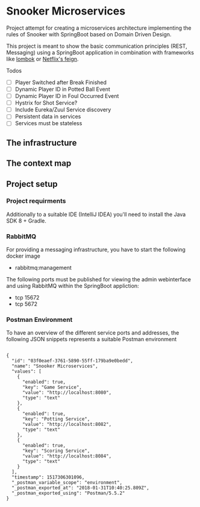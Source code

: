 # Snooker Microservices
Project attempt for creating a microservices architecture implementing the rules of Snooker with SpringBoot based on Domain Driven Design.

This project is meant to show the basic communication principles (REST, Messaging) using a SpringBoot application in combination with frameworks like [lombok](https://projectlombok.org/) or [Netflix's feign](https://github.com/OpenFeign/feign).

Todos
- [ ] Player Switched after Break Finished
- [ ] Dynamic Player ID in Potted Ball Event
- [ ] Dynamic Player ID in Foul Occurred Event
- [ ] Hystrix for Shot Service?
- [ ] Include Eureka/Zuul Service discovery
- [ ] Persistent data in services
- [ ] Services must be stateless

## The infrastructure

## The context map



## Project setup
### Project requirments
Additionally to a suitable IDE (IntelliJ IDEA) you'll need to install the Java SDK 8 + Gradle.

### RabbitMQ
For providing a messaging infrastructure, you have to start the following docker image

- rabbitmq:management


The following ports must be published for viewing the admin webinterface and using RabbitMQ within the SpringBoot appliction:

- tcp 15672
- tcp 5672

### Postman Environment
To have an overview of the different service ports and addresses, the following JSON snippets represents a suitable Postman environment


```

{
  "id": "03f0eaef-3761-5890-55ff-179ba9e0bedd",
  "name": "Snooker Microservices",
  "values": [
    {
      "enabled": true,
      "key": "Game Service",
      "value": "http://localhost:8080",
      "type": "text"
    },
    {
      "enabled": true,
      "key": "Potting Service",
      "value": "http://localhost:8082",
      "type": "text"
    },
    {
      "enabled": true,
      "key": "Scoring Service",
      "value": "http://localhost:8084",
      "type": "text"
    }
  ],
  "timestamp": 1517306301096,
  "_postman_variable_scope": "environment",
  "_postman_exported_at": "2018-01-31T10:40:25.809Z",
  "_postman_exported_using": "Postman/5.5.2"
}

```
